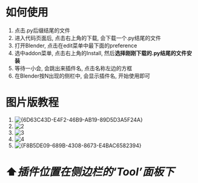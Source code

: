 # 如何使用
1. 点击.py后缀结尾的文件
2. 进入代码页面后, 点击右上角的下载, 会下载一个.py结尾的文件
3. 打开Blender, 点击在edit菜单中最下面的preference
4. 选中addon菜单, 点击右上角的Install, 然后**选择刚刚下载的.py结尾的文件安装**
5. 等待一小会, 会跳出来插件名, 点击名称左边的方框
6. 在Blender按N出现的侧栏中, 会显示插件名, 开始使用即可

# 图片版教程
1. ![{6D63C43D-E4F2-46B9-AB19-89D5D3A5F24A}](https://github.com/user-attachments/assets/1fa38e9c-048d-4f68-b0e8-ec5b58db885b)
2. ![2](https://github.com/user-attachments/assets/85182864-e7ba-43c2-b9f6-8f23eed3978c)
3. ![3](https://github.com/user-attachments/assets/a11cb922-28fd-4f0c-866e-1eeac229046d)
4. ![4](https://github.com/user-attachments/assets/241d38c0-36d3-4a52-89a8-8041100b6877)
5. ![{F8B5DE09-689B-4308-8673-E4BAC6582394}](https://github.com/user-attachments/assets/82c35367-5e5c-4ff2-8f56-372d706213d8)

# ⬆️*插件位置在侧边栏的‘Tool’面板下*

